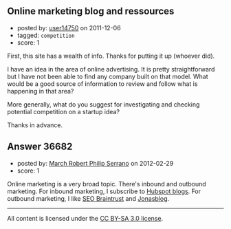 ## Online marketing blog and ressources

- posted by: [user14750](https://stackexchange.com/users/-1/14750-user14750) on 2011-12-06
- tagged: `competition`
- score: 1

First, this site has a wealth of info. Thanks for putting it up (whoever did).

I have an idea in the area of online advertising. It is pretty straightforward but I have not been able to find any company built on that model. What would be a good source of information to review and follow what is happening in that area?

More generally, what do you suggest for investigating and checking potential competition on a startup idea?

Thanks in advance.



## Answer 36682

- posted by: [March Robert Philip Serrano](https://stackexchange.com/users/-1/16119-march-robert-philip-serrano) on 2012-02-29
- score: 1

<p>Online marketing is a very broad topic. There's inbound and outbound marketing. For inbound marketing, I subscribe to <a href="http://blog.hubspot.com/" rel="nofollow">Hubspot blogs</a>. For outbound marketing, I like <a href="http://seobraintrust.com/" rel="nofollow">SEO Braintrust</a> and <a href="http://www.jonasblog.com" rel="nofollow">Jonasblog</a>.</p>




---

All content is licensed under the [CC BY-SA 3.0 license](https://creativecommons.org/licenses/by-sa/3.0/).
